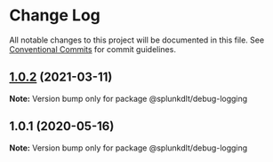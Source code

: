 # Change Log

All notable changes to this project will be documented in this file.
See [Conventional Commits](https://conventionalcommits.org) for commit guidelines.

## [1.0.2](https://github.com/splunk/dlt-connect-libs/compare/@splunkdlt/debug-logging@1.0.1...@splunkdlt/debug-logging@1.0.2) (2021-03-11)

**Note:** Version bump only for package @splunkdlt/debug-logging





## 1.0.1 (2020-05-16)

**Note:** Version bump only for package @splunkdlt/debug-logging
